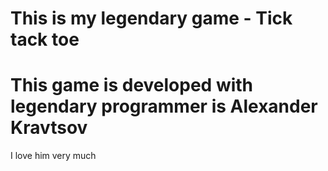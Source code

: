# This is my legendary game - Tick tack toe
# This game is developed with legendary programmer is Alexander Kravtsov
I love him very much
